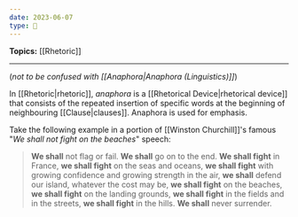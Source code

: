 ```yaml
---
date: 2023-06-07
type: 🧠
---
```


**Topics:** [[Rhetoric]]

---

(_not to be confused with [[Anaphora|Anaphora (Linguistics)]]_)

In [[Rhetoric|rhetoric]], _anaphora_ is a [[Rhetorical Device|rhetorical device]] that consists of the repeated insertion of specific words at the beginning of neighbouring [[Clause|clauses]]. Anaphora is used for emphasis.

Take the following example in a portion of [[Winston Churchill]]'s famous "_We shall not fight on the beaches_" speech:

> **We shall** not flag or fail. **We shall** go on to the end. **We shall fight** in France, **we shall fight** on the seas and oceans, **we shall fight** with growing confidence and growing strength in the air, **we shall** defend our island, whatever the cost may be, **we shall fight** on the beaches, **we shall fight** on the landing grounds, **we shall fight** in the fields and in the streets, **we shall fight** in the hills. **We shall** never surrender.
